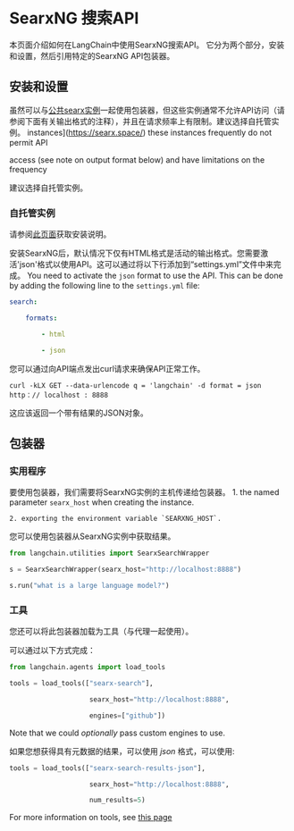 # SearxNG 搜索API


本页面介绍如何在LangChain中使用SearxNG搜索API。
它分为两个部分，安装和设置，然后引用特定的SearxNG API包装器。


## 安装和设置


虽然可以与[公共searx实例](https://searx.space/)一起使用包装器，但这些实例通常不允许API访问（请参阅下面有关输出格式的注释），并且在请求频率上有限制。建议选择自托管实例。
instances](https://searx.space/) these instances frequently do not permit API

access (see note on output format below) and have limitations on the frequency

建议选择自托管实例。


### 自托管实例


请参阅[此页面](https://searxng.github.io/searxng/admin/installation.html)获取安装说明。


安装SearxNG后，默认情况下仅有HTML格式是活动的输出格式。您需要激活'json'格式以使用API。这可以通过将以下行添加到“settings.yml”文件中来完成。
You need to activate the `json` format to use the API. This can be done by adding the following line to the `settings.yml` file:

```yaml
search:

    formats:

        - html

        - json

```

您可以通过向API端点发出curl请求来确保API正常工作。 


`curl -kLX GET --data-urlencode q = 'langchain' -d format = json http：// localhost : 8888`


这应该返回一个带有结果的JSON对象。




## 包装器


### 实用程序


要使用包装器，我们需要将SearxNG实例的主机传递给包装器。
    1. the named parameter `searx_host` when creating the instance.

    2. exporting the environment variable `SEARXNG_HOST`.



您可以使用包装器从SearxNG实例中获取结果。


```python
from langchain.utilities import SearxSearchWrapper

s = SearxSearchWrapper(searx_host="http://localhost:8888")

s.run("what is a large language model?")

```



### 工具


您还可以将此包装器加载为工具（与代理一起使用）。


可以通过以下方式完成：


```python
from langchain.agents import load_tools

tools = load_tools(["searx-search"],

                    searx_host="http://localhost:8888",

                    engines=["github"])

```



Note that we could _optionally_ pass custom engines to use.



如果您想获得具有元数据的结果，可以使用 *json* 格式，可以使用:
```python
tools = load_tools(["searx-search-results-json"],

                    searx_host="http://localhost:8888",

                    num_results=5)

```


For more information on tools, see [this page](../modules/agents/tools/getting_started.md)

